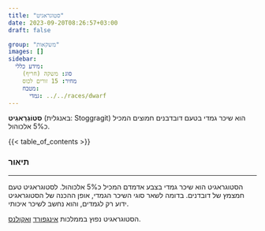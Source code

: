 ```yaml
---
title: "סטוגראגיט"
date: 2023-09-20T08:26:57+03:00
draft: false

group: "משקאות"
images: []
sidebar:
  מידע כללי:
    סוג: משקה (חריף)
    מחיר: 15 זורים לכוס
    מטבח:
      גמדי: ../../races/dwarf
---
```


**סטוֹגְרַאגִיט** (באנגלית: Stoggragit) הוא שיכר גמדי בטעם דובדבנים חמוצים המכיל כ5% אלכוהול.

{{< table_of_contents >}}

### תיאור

---

הסטוגראגיט הוא שיכר גמדי בצבע אדמדם המכיל כ5% אלכוהול. לסטוגראגיט טעם חמצמץ של דובדנים. בדומה לשאר סוגי השיכר הגמדי, אופן ההכנה של הסטוגראגיט ידוע רק לגמדים, והוא נחשב לשיכר איכותי.

הסטוגראגיט נפוץ בממלכות [אינגפורד](../../kingdoms/ingford) [ואקולנס](../../kingdoms/akolance).
